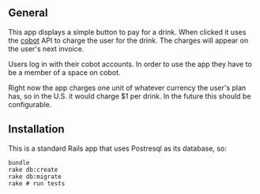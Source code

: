 ## General

This app displays a simple button to pay for a drink. When clicked it uses the [cobot](http://cobot.me) API to charge the user for the drink. The charges will appear on the user's next invoice.

Users log in with their cobot accounts. In order to use the app they have to be a member of a space on cobot.

Right now the app charges one unit of whatever currency the user's plan has, so in the U.S. it would charge $1 per drink. In the future this should be configurable.

## Installation

This is a standard Rails app that uses Postresql as its database, so:

    bundle
    rake db:create
    rake db:migrate
    rake # run tests
